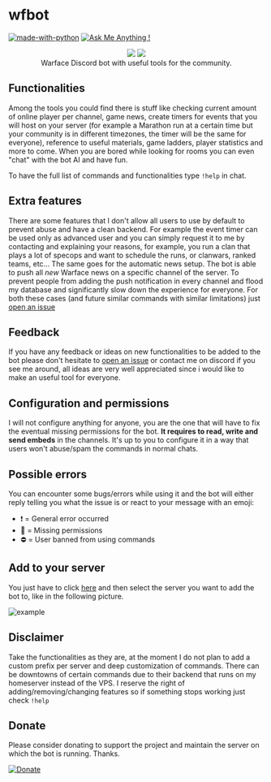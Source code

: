 # wfbot 
[![made-with-python](https://img.shields.io/badge/Made%20with-Python-1f425f.svg)](https://www.python.org/) [![Ask Me Anything !](https://img.shields.io/badge/Ask%20me-anything-1abc9c.svg)](https://github.com/seanwlk/wfbot/issues/new)
<p align="center">
    <a href="https://wf.my.com"><img src="https://i.imgur.com/AB5fREI.png"></a> <a href="https://discord.com"><img src="https://discordapp.com/assets/2c21aeda16de354ba5334551a883b481.png"></a> <br>
    Warface Discord bot with useful tools for the community.
</p>

## Functionalities
Among the tools you could find there is stuff like checking current amount of online player per channel, game news, create timers for events that you will host on your server (for example a Marathon run at a certain time but your community is in different timezones, the timer will be the same for everyone), reference to useful materials, game ladders, player statistics and more to come. When you are bored while looking for rooms you can even "chat" with the bot AI and have fun.

To have the full list of commands and functionalities type `!help` in chat.

## Extra features
There are some features that I don't allow all users to use by default to prevent abuse and have a clean backend. For example the event timer can be used only as advanced user and you can simply request it to me by contacting and explaining your reasons, for example, you run a clan that plays a lot of specops and want to schedule the runs, or clanwars, ranked teams, etc...
The same goes for the automatic news setup. The bot is able to push all *new* Warface news on a specific channel of the server. To prevent people from adding the push notification in every channel and flood my database and significantly slow down the experience for everyone.
For both these cases (and future similar commands with similar limitations) just [open an issue](https://github.com/seanwlk/wfbot/issues/new)

## Feedback
If you have any feedback or ideas on new functionalities to be added to the bot please don't hesitate to [open an issue](https://github.com/seanwlk/wfbot/issues/new) or contact me on discord if you see me around, all ideas are very well appreciated since i would like to make an useful tool for everyone.

## Configuration and permissions
I will not configure anything for anyone, you are the one that will have to fix the eventual missing permissions for the bot. **It requires to read, write and send embeds** in the channels. It's up to you to configure it in a way that users won't abuse/spam the commands in normal chats.

## Possible errors
You can encounter some bugs/errors while using it and the bot will either reply telling you what the issue is or react to your message with an emoji:

- :heavy_exclamation_mark: = General error occurred
- :no_entry_sign: = Missing permissions
- :no_entry: = User banned from using commands

## Add to your server
You just have to click [here](https://discordapp.com/oauth2/authorize?client_id=310134676620574720&scope=bot&permissions=67619905) and then select the server you want to add the bot to, like in the following picture.

![example](https://i.imgur.com/HOHUEy7.png)

## Disclaimer 
Take the functionalities as they are, at the moment I do not plan to add a custom prefix per server and deep customization of commands. There can be downtowns of certain commands due to their backend that runs on my homeserver instead of the VPS. I reserve the right of adding/removing/changing features so if something stops working just check `!help`

## Donate
Please consider donating to support the project and maintain the server on which the bot is running. Thanks.

[![Donate](https://img.shields.io/badge/Donate-PayPal-green.svg)](https://paypal.me/seanwlk)
